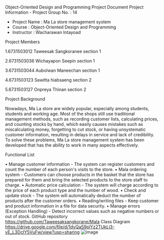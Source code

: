 Object-Oriented Design and Programming Project Document 
Project Information - Project Group No. : 14 
- Project Name : Ma La store management system
-  Course : Object-Oriented Design and Programming
- Instructor : Wacharawan Intayoad
  
Project Members

1.6731503012	 Taweesak     Sangkoranee	section 1

2.6731503036	 Wichayapon   Seepin	section 1

3.6731503044	 Aubolwan     Maneechan	section 1

4.6731503123	 Sawitta      hiabsaeng	section 2

5.6731503127	 Onpreya      Thinan	section 2

Project Background 

Nowadays, Ma La store are widely popular, especially among students, students and working age. Most 
of the shops still use traditional management methods, such as recording customer lists, calculating prices, 
and counting stocks by hand, which easily causes mistakes such as miscalculating money, forgetting to cut 
stock, or having unsystematic customer information, resulting in delays in service and lack of credibility. 
To solve these problems, Ma La store management system has been developed that has the ability to work 
in many aspects effectively. 

Functional List  

• Manage customer information  - The system can register customers and count the number of each person's visits to the store. 
• Mala ordering system  - Customers can choose products in the basket that the store has prepared for them and bring the 
selected products to the store staff to charge. 
• Automatic price calculation  - The system will charge according to the price of each product type and the number of wood. 
• Check and update stock - The system will automatically deduct the number of products after the customer orders. 
• Reading/writing files - Keep customer and product information in a file for data security. 
• Manage errors (Exception Handling)  - Detect incorrect values such as negative numbers or out of stock. 
GitHub repository 
https://github.com/Taweesaksangkorane/Mala 
Class Diagram 
https://drive.google.com/file/d/1dyQaS9plYz2TUkLj3-vE_L3DcIY5VuFw/view?usp=sharing
![image](https://github.com/user-attachments/assets/366ac6d2-d573-43aa-bb72-088656ccd007)

